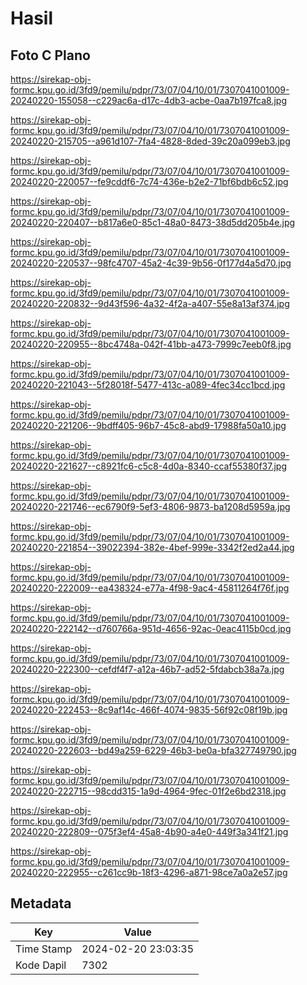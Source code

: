 # Hasil

## Foto C Plano

https://sirekap-obj-formc.kpu.go.id/3fd9/pemilu/pdpr/73/07/04/10/01/7307041001009-20240220-155058--c229ac6a-d17c-4db3-acbe-0aa7b197fca8.jpg

https://sirekap-obj-formc.kpu.go.id/3fd9/pemilu/pdpr/73/07/04/10/01/7307041001009-20240220-215705--a961d107-7fa4-4828-8ded-39c20a099eb3.jpg

https://sirekap-obj-formc.kpu.go.id/3fd9/pemilu/pdpr/73/07/04/10/01/7307041001009-20240220-220057--fe9cddf6-7c74-436e-b2e2-71bf6bdb6c52.jpg

https://sirekap-obj-formc.kpu.go.id/3fd9/pemilu/pdpr/73/07/04/10/01/7307041001009-20240220-220407--b817a6e0-85c1-48a0-8473-38d5dd205b4e.jpg

https://sirekap-obj-formc.kpu.go.id/3fd9/pemilu/pdpr/73/07/04/10/01/7307041001009-20240220-220537--98fc4707-45a2-4c39-9b56-0f177d4a5d70.jpg

https://sirekap-obj-formc.kpu.go.id/3fd9/pemilu/pdpr/73/07/04/10/01/7307041001009-20240220-220832--9d43f596-4a32-4f2a-a407-55e8a13af374.jpg

https://sirekap-obj-formc.kpu.go.id/3fd9/pemilu/pdpr/73/07/04/10/01/7307041001009-20240220-220955--8bc4748a-042f-41bb-a473-7999c7eeb0f8.jpg

https://sirekap-obj-formc.kpu.go.id/3fd9/pemilu/pdpr/73/07/04/10/01/7307041001009-20240220-221043--5f28018f-5477-413c-a089-4fec34cc1bcd.jpg

https://sirekap-obj-formc.kpu.go.id/3fd9/pemilu/pdpr/73/07/04/10/01/7307041001009-20240220-221206--9bdff405-96b7-45c8-abd9-17988fa50a10.jpg

https://sirekap-obj-formc.kpu.go.id/3fd9/pemilu/pdpr/73/07/04/10/01/7307041001009-20240220-221627--c8921fc6-c5c8-4d0a-8340-ccaf55380f37.jpg

https://sirekap-obj-formc.kpu.go.id/3fd9/pemilu/pdpr/73/07/04/10/01/7307041001009-20240220-221746--ec6790f9-5ef3-4806-9873-ba1208d5959a.jpg

https://sirekap-obj-formc.kpu.go.id/3fd9/pemilu/pdpr/73/07/04/10/01/7307041001009-20240220-221854--39022394-382e-4bef-999e-3342f2ed2a44.jpg

https://sirekap-obj-formc.kpu.go.id/3fd9/pemilu/pdpr/73/07/04/10/01/7307041001009-20240220-222009--ea438324-e77a-4f98-9ac4-45811264f76f.jpg

https://sirekap-obj-formc.kpu.go.id/3fd9/pemilu/pdpr/73/07/04/10/01/7307041001009-20240220-222142--d760766a-951d-4656-92ac-0eac4115b0cd.jpg

https://sirekap-obj-formc.kpu.go.id/3fd9/pemilu/pdpr/73/07/04/10/01/7307041001009-20240220-222300--cefdf4f7-a12a-46b7-ad52-5fdabcb38a7a.jpg

https://sirekap-obj-formc.kpu.go.id/3fd9/pemilu/pdpr/73/07/04/10/01/7307041001009-20240220-222453--8c9af14c-466f-4074-9835-56f92c08f19b.jpg

https://sirekap-obj-formc.kpu.go.id/3fd9/pemilu/pdpr/73/07/04/10/01/7307041001009-20240220-222603--bd49a259-6229-46b3-be0a-bfa327749790.jpg

https://sirekap-obj-formc.kpu.go.id/3fd9/pemilu/pdpr/73/07/04/10/01/7307041001009-20240220-222715--98cdd315-1a9d-4964-9fec-01f2e6bd2318.jpg

https://sirekap-obj-formc.kpu.go.id/3fd9/pemilu/pdpr/73/07/04/10/01/7307041001009-20240220-222809--075f3ef4-45a8-4b90-a4e0-449f3a341f21.jpg

https://sirekap-obj-formc.kpu.go.id/3fd9/pemilu/pdpr/73/07/04/10/01/7307041001009-20240220-222955--c261cc9b-18f3-4296-a871-98ce7a0a2e57.jpg


## Metadata

| Key        | Value               |
| ---------- | ------------------- |
| Time Stamp | 2024-02-20 23:03:35 |
| Kode Dapil | 7302                |



